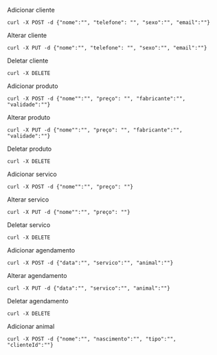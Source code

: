 Adicionar cliente 

    curl -X POST -d {"nome":"", "telefone": "", "sexo":"", "email":""} 
    
Alterar cliente

    curl -X PUT -d {"nome":"", "telefone": "", "sexo":"", "email":""} 

Deletar cliente

    curl -X DELETE 

Adicionar produto 

    curl -X POST -d {"nome"":"", "preço": "", "fabricante":"", "validade":""} 
    
Alterar produto 

    curl -X PUT -d {"nome"":"", "preço": "", "fabricante":"", "validade":""} 
    
Deletar produto 

    curl -X DELETE 
    
Adicionar servico

    curl -X POST -d {"nome"":"", "preço": ""}
    
Alterar servico

    curl -X PUT -d {"nome"":"", "preço": ""}
    
Deletar servico
    
    curl -X DELETE

Adicionar agendamento

    curl -X POST -d {"data":"", "servico":"", "animal":""}

Alterar agendamento

    curl -X PUT -d {"data":"", "servico":"", "animal":""}

Deletar agendamento

    curl -X DELETE 
    
Adicionar animal

    curl -X POST -d {"nome":"", "nascimento":"", "tipo":"", "clienteId":""}
    
    
